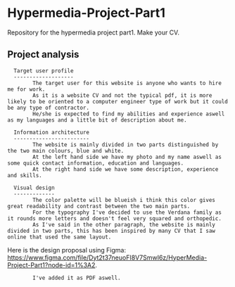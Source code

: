 # Hypermedia-Project-Part1
Repository for the hypermedia project part1. Make your CV.

Project analysis
----------------
      Target user profile
      -------------------
            The target user for this website is anyone who wants to hire me for work.
            As it is a website CV and not the typical pdf, it is more likely to be oriented to a computer engineer type of work but it could be any type of contractor.
            He/she is expected to find my abilities and experience aswell as my languages and a little bit of description about me.
      
      Information architecture
      ------------------------
            The website is mainly divided in two parts distinguished by the two main colours, blue and white.
            At the left hand side we have my photo and my name aswell as some quick contact information, education and languages.
            At the right hand side we have some description, experience and skills.
            
      Visual design
      -------------
            The color palette will be blueish i think this color gives great readability and contrast between the two main parts.
            For the typography I've decided to use the Verdana family as it rounds more letters and doesn't feel very squared and orthopedic.
            As I've said in the other paragraph, the website is mainly divided in two parts, this has been inspired by many CV that I saw online that used the same layout.
            
Here is the design proposal using Figma: https://www.figma.com/file/Dyt2t37neuoFI8V7SmwI6z/HyperMedia-Project-Part1?node-id=1%3A2.
            
            I've added it as PDF aswell.

